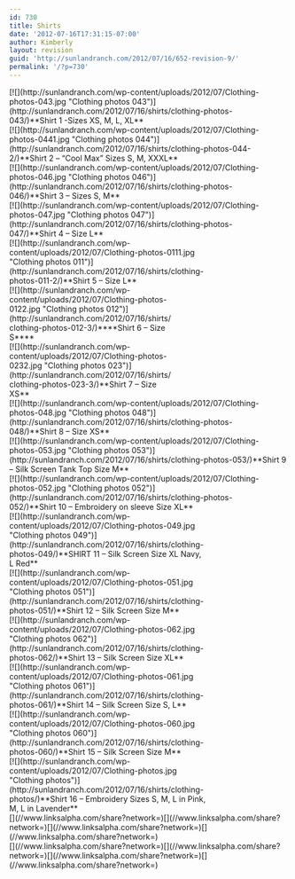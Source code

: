 ```yaml
---
id: 730
title: Shirts
date: '2012-07-16T17:31:15-07:00'
author: Kimberly
layout: revision
guid: 'http://sunlandranch.com/2012/07/16/652-revision-9/'
permalink: '/?p=730'
---
```


<div class="wp-caption alignnone" id="attachment_653" style="width: 471px">[![](http://sunlandranch.com/wp-content/uploads/2012/07/Clothing-photos-043.jpg "Clothing photos 043")](http://sunlandranch.com/2012/07/16/shirts/clothing-photos-043/)**Shirt 1 -Sizes XS, M, L, XL**

</div><div class="wp-caption alignnone" id="attachment_657" style="width: 471px">[![](http://sunlandranch.com/wp-content/uploads/2012/07/Clothing-photos-0441.jpg "Clothing photos 044")](http://sunlandranch.com/2012/07/16/shirts/clothing-photos-044-2/)**Shirt 2 – “Cool Max” Sizes S, M, XXXL**

</div><div class="wp-caption alignnone" id="attachment_658" style="width: 471px">[![](http://sunlandranch.com/wp-content/uploads/2012/07/Clothing-photos-046.jpg "Clothing photos 046")](http://sunlandranch.com/2012/07/16/shirts/clothing-photos-046/)**Shirt 3 – Sizes S, M**

</div><div class="wp-caption alignnone" id="attachment_660" style="width: 471px">[![](http://sunlandranch.com/wp-content/uploads/2012/07/Clothing-photos-047.jpg "Clothing photos 047")](http://sunlandranch.com/2012/07/16/shirts/clothing-photos-047/)**Shirt 4 – Size L**

</div><div class="wp-caption alignnone" id="attachment_665" style="width: 356px">[![](http://sunlandranch.com/wp-content/uploads/2012/07/Clothing-photos-0111.jpg "Clothing photos 011")](http://sunlandranch.com/2012/07/16/shirts/clothing-photos-011-2/)**Shirt 5 – Size L**

</div><div class="wp-caption alignnone" id="attachment_667" style="width: 298px">[![](http://sunlandranch.com/wp-content/uploads/2012/07/Clothing-photos-0122.jpg "Clothing photos 012")](http://sunlandranch.com/2012/07/16/shirts/clothing-photos-012-3/)****Shirt 6 – Size S****

</div><div class="wp-caption alignnone" id="attachment_671" style="width: 298px">[![](http://sunlandranch.com/wp-content/uploads/2012/07/Clothing-photos-0232.jpg "Clothing photos 023")](http://sunlandranch.com/2012/07/16/shirts/clothing-photos-023-3/)**Shirt 7 – Size XS**

</div><div class="wp-caption alignnone" id="attachment_672" style="width: 471px">[![](http://sunlandranch.com/wp-content/uploads/2012/07/Clothing-photos-048.jpg "Clothing photos 048")](http://sunlandranch.com/2012/07/16/shirts/clothing-photos-048/)**Shirt 8 – Size XS**

</div><div class="wp-caption alignnone" id="attachment_673" style="width: 501px">[![](http://sunlandranch.com/wp-content/uploads/2012/07/Clothing-photos-053.jpg "Clothing photos 053")](http://sunlandranch.com/2012/07/16/shirts/clothing-photos-053/)**Shirt 9 – Silk Screen Tank Top Size M**

</div><div class="wp-caption alignnone" id="attachment_674" style="width: 471px">[![](http://sunlandranch.com/wp-content/uploads/2012/07/Clothing-photos-052.jpg "Clothing photos 052")](http://sunlandranch.com/2012/07/16/shirts/clothing-photos-052/)**Shirt 10 – Embroidery on sleeve Size XL**

</div><div class="wp-caption alignnone" id="attachment_675" style="width: 356px">[![](http://sunlandranch.com/wp-content/uploads/2012/07/Clothing-photos-049.jpg "Clothing photos 049")](http://sunlandranch.com/2012/07/16/shirts/clothing-photos-049/)**SHIRT 11 – Silk Screen Size XL Navy, L Red**

</div><div class="wp-caption alignnone" id="attachment_676" style="width: 356px">[![](http://sunlandranch.com/wp-content/uploads/2012/07/Clothing-photos-051.jpg "Clothing photos 051")](http://sunlandranch.com/2012/07/16/shirts/clothing-photos-051/)**Shirt 12 – Silk Screen Size M**

</div><div class="wp-caption alignnone" id="attachment_677" style="width: 356px">[![](http://sunlandranch.com/wp-content/uploads/2012/07/Clothing-photos-062.jpg "Clothing photos 062")](http://sunlandranch.com/2012/07/16/shirts/clothing-photos-062/)**Shirt 13 – Silk Screen Size XL**

</div><div class="wp-caption alignnone" id="attachment_678" style="width: 356px">[![](http://sunlandranch.com/wp-content/uploads/2012/07/Clothing-photos-061.jpg "Clothing photos 061")](http://sunlandranch.com/2012/07/16/shirts/clothing-photos-061/)**Shirt 14 – Silk Screen Size S, L**

</div><div class="wp-caption alignnone" id="attachment_679" style="width: 356px">[![](http://sunlandranch.com/wp-content/uploads/2012/07/Clothing-photos-060.jpg "Clothing photos 060")](http://sunlandranch.com/2012/07/16/shirts/clothing-photos-060/)**Shirt 15 – Silk Screen Size M**

</div><div class="wp-caption alignnone" id="attachment_681" style="width: 356px">[![](http://sunlandranch.com/wp-content/uploads/2012/07/Clothing-photos.jpg "Clothing photos")](http://sunlandranch.com/2012/07/16/shirts/clothing-photos/)**Shirt 16 – Embroidery Sizes S, M, L in Pink, M, L in Lavender**

</div><div class="linksalpha_container linksalpha_app_3" data-counters="1" data-size="regular" data-style="square" data-title="Shirts" data-url="https://www.sunlandranch.com/?p=730">[](//www.linksalpha.com/share?network=)[](//www.linksalpha.com/share?network=)[](//www.linksalpha.com/share?network=)[](//www.linksalpha.com/share?network=)</div><div class="linksalpha_container linksalpha_app_7" data-position="" data-title="Shirts" data-url="https://www.sunlandranch.com/?p=730">[](//www.linksalpha.com/share?network=)[](//www.linksalpha.com/share?network=)[](//www.linksalpha.com/share?network=)[](//www.linksalpha.com/share?network=)</div>